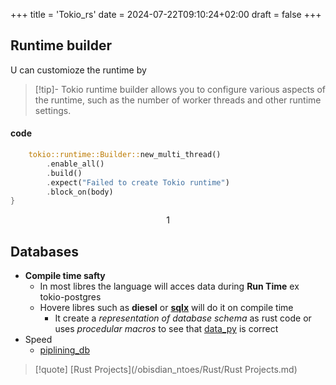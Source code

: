 +++
title = 'Tokio_rs'
date = 2024-07-22T09:10:24+02:00
draft = false
+++

## Runtime builder 
U can customioze the runtime by 
>[!tip]- 
>Tokio runtime builder allows you to configure various aspects of the runtime, such as the number of worker threads and other runtime settings.

#### code
```rust
    tokio::runtime::Builder::new_multi_thread()
        .enable_all()
        .build()
        .expect("Failed to create Tokio runtime")
        .block_on(body)
}
```

$$1$$
## Databases
- **Compile time safty**
	- In most libres the language will acces data during **Run Time** ex tokio-postgres 
	- Hovere libres  such as **diesel** or **[sqlx](/libriairies/sqlx.md)** will do it on compile time
		- It create a *representation of database schema* as rust code or uses *procedular macros* to see that [data_py](/obisdian_ntoes/notes_obsidian/ZPythonref/data_py.md)  is correct 
- Speed 
	- [piplining_db](/databases/piplining_db.md)

>[!quote] [Rust Projects](/obisdian_ntoes/Rust/Rust Projects.md)
